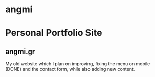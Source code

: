 # angmi
<h1>Personal Portfolio Site</h1>

<h2>angmi.gr</h2>

<p>My old website which I plan on improving, fixing the menu on mobile (DONE) and the contact form, while also adding new content.</p>
